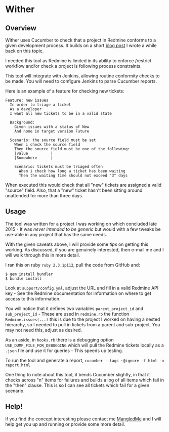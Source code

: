 Wither
======

Overview
--------

Wither uses Cucumber to check that a project in Redmine conforms to
a given development process. It builds on a short
[blog post](http://mangled.me/blog/2012/07/22/jenkins-redmine-tool-for-team-process-conformity-checking/)
I wrote a while back on this topic.

I needed this tool as Redmine is limited in its ability to enforce
/restrict workflow and/or check a project is following process
constraints.

This tool will integrate with Jenkins, allowing routine conformity checks
to be made. You will need to configure Jenkins to parse Cucumber reports.

Here is an example of a feature for checking new tickets:

```
Feature: new issues
  In order to triage a ticket
  As a developer
  I want all new tickets to be in a valid state

  Background:
    Given issues with a status of New
    And none in target version Future

  Scenario: the source field must be set
    When i check the source field
    Then the source field must be one of the following:
    |value          |
    |Somewhere      |

    Scenario: tickets must be triaged often
      When i check how long a ticket has been waiting
      Then the waiting time should not exceed "3" days
```

When executed this would check that all "new" tickets are assigned a valid "source" field. Also, that a "new" ticket hasn't been sitting around unattended for more than three days.

Usage
-----

The tool was written for a project I was working on which concluded
late 2015 - It was _never intended to be generic_ but would with a few tweaks be use-able in any project that has the same needs.

With the given caveats above, I will provide some *tips* on getting this working. As discussed, if you are genuinely interested, then e-mail me and I will walk through this in more detail.

I ran this on ruby `ruby 2.3.1p112`, pull the code from GitHub and:

```
$ gem install bundler
$ bundle install
```

Look at `support/config.yml`, adjust the URL and fill in a valid Redmine API key - See the Redmine documentation for information on where to get access to this information.

You will notice that it defines two variables `parent_project_id` and `sub_project_id` - These are used in `redmine.rb` the function `Redmine.issues(...)` this is due to the project I worked on having a nested hierarchy, so I needed to pull in tickets from a parent and sub-project. You may not need this, adjust as desired.

As an aside, in `hooks.rb` there is a debugging option `USE_DUMP_FILE_FOR_DEBUGGING` which will pull the Redmine tickets locally as a `.json` file and use it for queries - This speeds up testing.

To run the tool and generate a report, `cucumber --tags ~@ignore -f html -o report.html`

One thing to note about this tool, it bends Cucumber slightly, in that it checks across "n" items for failures and builds a log of all items which fail in the "then" clause. This is so I can see all tickets which fail for a given scenario.

Help!
-----

If you find the concept interesting please contact me
[MangledMe](http://www.google.com/recaptcha/mailhide/d?k=01vdgNNADQlgrqj5lMuKLpag==&c=dLzYSFd6PdPBc5paL9eJKJ62wOQODVZwCaNzqvMcxyI=)
and I will help get you up and running or provide some more detail.
